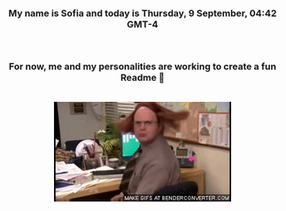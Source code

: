 


<div align="center">
<h3 >My name is Sofia and today is Thursday, 9 September, 04:42 GMT-4</h3><br>
<h3 >For now, me and my personalities are working to create a fun Readme 👋
</h3><br>
<img src='img/dwight.gif' alt='working...'/>
</div>
